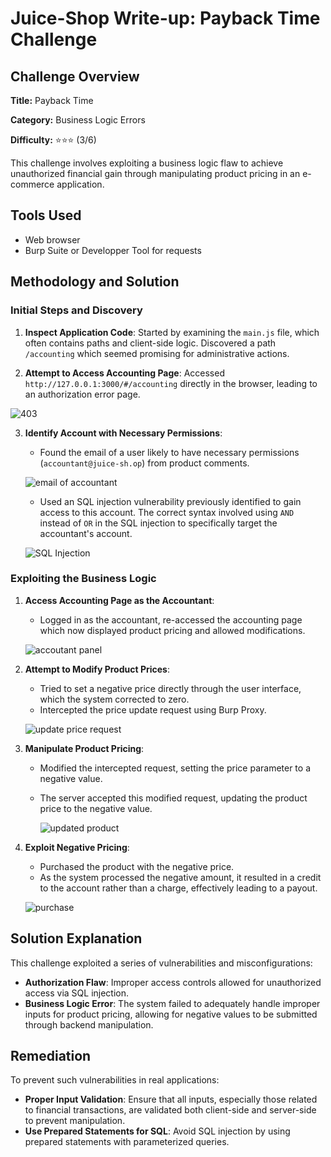 # Juice-Shop Write-up: Payback Time Challenge

## Challenge Overview

**Title:** Payback Time

**Category:** Business Logic Errors

**Difficulty:** ⭐⭐⭐ (3/6)

This challenge involves exploiting a business logic flaw to achieve unauthorized financial gain through manipulating product pricing in an e-commerce application.

## Tools Used

- Web browser
- Burp Suite or Developper Tool for requests 

## Methodology and Solution

### Initial Steps and Discovery

1. **Inspect Application Code**: Started by examining the `main.js` file, which often contains paths and client-side logic. Discovered a path `/accounting` which seemed promising for administrative actions.

2. **Attempt to Access Accounting Page**: Accessed `http://127.0.0.1:3000/#/accounting` directly in the browser, leading to an authorization error page.

![403](../assets/difficulty3/payback_time_1.png)

3. **Identify Account with Necessary Permissions**:
   - Found the email of a user likely to have necessary permissions (`accountant@juice-sh.op`) from product comments.

   ![email of accountant](../assets/difficulty3/payback_time_2.png)

   - Used an SQL injection vulnerability previously identified to gain access to this account. The correct syntax involved using `AND` instead of `OR` in the SQL injection to specifically target the accountant's account.

   ![SQL Injection](../assets/difficulty3/payback_time_3.png)

### Exploiting the Business Logic

1. **Access Accounting Page as the Accountant**:
   - Logged in as the accountant, re-accessed the accounting page which now displayed product pricing and allowed modifications.

   ![accoutant panel](../assets/difficulty3/payback_time_4.png)

2. **Attempt to Modify Product Prices**:
   - Tried to set a negative price directly through the user interface, which the system corrected to zero.
   - Intercepted the price update request using Burp Proxy.

   ![update price request](../assets/difficulty3/payback_time_5.png)

3. **Manipulate Product Pricing**:
   - Modified the intercepted request, setting the price parameter to a negative value.
   - The server accepted this modified request, updating the product price to the negative value.

     ![updated product](../assets/difficulty3/payback_time_6.png)

4. **Exploit Negative Pricing**:
   - Purchased the product with the negative price.
   - As the system processed the negative amount, it resulted in a credit to the account rather than a charge, effectively leading to a payout.

   ![purchase](../assets/difficulty3/payback_time_7.png)

## Solution Explanation

This challenge exploited a series of vulnerabilities and misconfigurations:
- **Authorization Flaw**: Improper access controls allowed for unauthorized access via SQL injection.
- **Business Logic Error**: The system failed to adequately handle improper inputs for product pricing, allowing for negative values to be submitted through backend manipulation.

## Remediation

To prevent such vulnerabilities in real applications:
- **Proper Input Validation**: Ensure that all inputs, especially those related to financial transactions, are validated both client-side and server-side to prevent manipulation.
- **Use Prepared Statements for SQL**: Avoid SQL injection by using prepared statements with parameterized queries.
